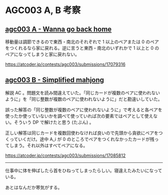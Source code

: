 # AGC003 A, B 考察

## [agc003 A - Wanna go back home](https://atcoder.jp/contests/agc003/tasks/agc003_a)

移動量は調節できるので東西・南北のそれぞれで 1 以上のペアまたは 0 のペアをつくれるなら家に戻れる。逆に言うと東西・南北のいずれかで 1 以上と 0 のペアになってしまうと家に戻れない。

<https://atcoder.jp/contests/agc003/submissions/17079316>

## [agc003 B - Simplified mahjong](https://atcoder.jp/contests/agc003/tasks/agc003_b)

解説 AC 。問題文を読み間違えていた。「同じカードが複数のペアに使われないように」を「同じ整数が複数のペアに使われないように」だと勘違いしていた。

誤った解答の「同じ整数が複数のペアに使われないように」で考えると各ペアを使ったか使っていないかを調べて使っていれば次の要素ではペアとして使えない。そういう DP で解けたと思う (たぶん) 。

正しい解答は同じカードを複数回使わなければ良いので先頭から貪欲にペアをつくっていくだけ。途中 A_i が 0 のところでペアをつくれなかったカードが残ってしまう。それ以外はすべてペアになる。

<https://atcoder.jp/contests/agc003/submissions/17085812>

---

仕事中に体を伸ばしたら首をひねってしまったらしい。寝違えたみたいになっている。

あとはなんだか寒気がする。

